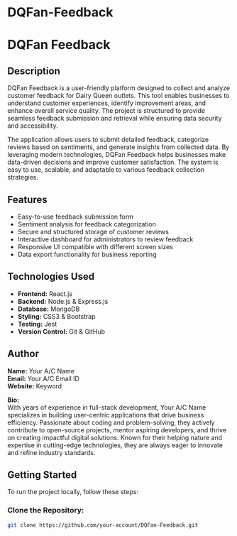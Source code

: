 # DQFan-Feedback
# DQFan Feedback

## Description

DQFan Feedback is a user-friendly platform designed to collect and analyze customer feedback for Dairy Queen outlets. This tool enables businesses to understand customer experiences, identify improvement areas, and enhance overall service quality. The project is structured to provide seamless feedback submission and retrieval while ensuring data security and accessibility.

The application allows users to submit detailed feedback, categorize reviews based on sentiments, and generate insights from collected data. By leveraging modern technologies, DQFan Feedback helps businesses make data-driven decisions and improve customer satisfaction. The system is easy to use, scalable, and adaptable to various feedback collection strategies.

## Features

- Easy-to-use feedback submission form
- Sentiment analysis for feedback categorization
- Secure and structured storage of customer reviews
- Interactive dashboard for administrators to review feedback
- Responsive UI compatible with different screen sizes
- Data export functionality for business reporting

## Technologies Used

- **Frontend:** React.js
- **Backend:** Node.js & Express.js
- **Database:** MongoDB
- **Styling:** CSS3 & Bootstrap
- **Testing:** Jest
- **Version Control:** Git & GitHub

## Author

**Name:** Your A/C Name  
**Email:** Your A/C Email ID  
**Website:** Keyword  

**Bio:**  
With years of experience in full-stack development, Your A/C Name specializes in building user-centric applications that drive business efficiency. Passionate about coding and problem-solving, they actively contribute to open-source projects, mentor aspiring developers, and thrive on creating impactful digital solutions. Known for their helping nature and expertise in cutting-edge technologies, they are always eager to innovate and refine industry standards.

## Getting Started

To run the project locally, follow these steps:

### Clone the Repository:
```sh
git clone https://github.com/your-account/DQFan-Feedback.git
